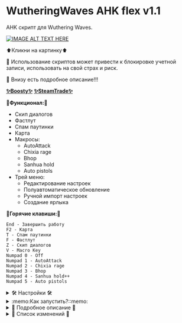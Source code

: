 # WutheringWaves AHK flex v1.1

AHK скрипт для Wuthering Waves.

[![IMAGE ALT TEXT HERE](https://img.youtube.com/vi/poIhc7r3EX4/0.jpg)](https://www.youtube.com/watch?v=poIhc7r3EX4)

⬆️Кликни на картинку⬆️

🙏 Использование скриптов может привести к блокировке учетной записи, использовать на свой страх и риск.

🙏 Внизу есть подробное описание!!!

[__✨Boosty✨__](https://boosty.to/kramar1337)
[__✨SteamTrade✨__](https://steamcommunity.com/tradeoffer/new/?partner=176456946&token=QbYR9jmE)

__🚀Функционал:🚀__

- Скип диалогов
- Фастлут
- Спам паутинки
- Карта
- Макросы:
  + AutoAttack
  + Chixia rage
  + Bhop
  + Sanhua hold
  + Auto pistols
- Трей меню:
  + Редактирование настроек
  + Полуавтоматическое обновление
  + Ручной импорт настроек
  + Создание ярлыка

:musical_keyboard:__Горячие клавиши:__:musical_keyboard:
```
End - Завершить работу
F2 - Карта
T - Спам паутинки
F - Фастлут
Z - Скип диалогов
V - Macro Key
Numpad 0 - Off
Numpad 1 - AutoAttack
Numpad 2 - Chixia rage
Numpad 3 - Bhop
Numpad 4 - Sanhua hold++
Numpad 5 - Auto pistols
```

<details>
<summary> 🛠️ Настройки 🛠️ </summary>

Или искать кфг "WutheringWaves-AHK-flex\data\Config.ini"

Или через меню "Трей меню => Edit Config"

```
;================Горячие клавиши
key_Map=F2
key_Pautinka=T
key_Macro=V
key_SkipNPC=Z
key_Fastlyt=F
key_EndExitapp=End
key_PauseSuspend=Del
key_Reload=Home
key_LabelNumpad0=Numpad0
key_LabelNumpad1=Numpad1
key_LabelNumpad2=Numpad2
key_LabelNumpad3=Numpad3
key_LabelNumpad4=Numpad4
key_LabelNumpad5=Numpad5
;================Вкл-выкл
Checkbox_Map=1
Checkbox_Pautinka=1
Checkbox_Macro=1
Checkbox_SkipNPC=1
Checkbox_Fastlyt=1
Checkbox_PauseSuspend=0
Checkbox_Reload=1
;================Прочее
SelectDefaultMacro=2
SkipNPCLockMode=1
PautinkaDelayIn=180
BhopDelayIn=100
FastlytFastMode=1
FastlytDelayIn=130
MapRunUrl=https://genshin-impact-map.appsample.com/wuthering-waves-map
WindowFocus=ahk_class UnrealWindow
```

</details>

<details>
<summary>:memo:Как запустить?::memo:</summary>

1. Скачать и установить [Autohotkey.com](https://www.autohotkey.com/download/ahk-install.exe)

  "Custom installation" => "Unicode 64" => All checkboxes => "Install"
![hippo](https://media.giphy.com/media/LerrohpjasApOHH9G1/giphy.gif)

2. Скачать репозиторий (Code > [Download Zip👌](https://github.com/Kramar1337/WutheringWaves-AHK-flex/archive/main.zip))

3. Запустить "WWFlex.ahk"

</details>

<details>
<summary>📃 Подробное описание 📃</summary>

# Трей меню (это там где живут часы)

Edit Config - открывает файл настроек "data\Config.ini"

Import Settings - ручной импорт настроек

Force Update - принудительно перекачивает файлы с гитхаба, распакует и импортирует настройки. Перед использованием отключить антивирус или добавить в исключение.

Create AHK shortcut - Создать ярлык на рабочем столе

# Макросы

Z - Скип диалогов.

Предусмотрено 2 режима. Переключение в "data\Config.ini" параметр "SkipNPCLockMode"

1 - Автоматический режим, нажимаешь "Z" и скрипт скипает пока не пропадет курсор или повторное нажатие "Z". (В некоторых диалогах работает не стабильно, или не работает вовсе, бывает редко, как разберусь пофикшу)

0 - Ручной режим. Скрипт скипает пока нажата клавиша.

F2 - Карта

Первое нажатие открывает карту, если карты нет то запускает браузер по умолчанию и карту прописанную в настройках. Повторное нажатие разворачивает игру. "data\Config.ini" параметр "MapRunUrl" ссылка на карту. Имена окон на которые скрипт будет фокусировать свое внимание прописывать в "data\GroupNameMap.txt"

F - Фастлут.

Зажимаешь "F" и скрипт спамит "F". Есть 2 режима. Переключение в "data\Config.ini" параметр "FastlytFastMode", также регулируется задержка перед срабатыванием "FastlytDelayIn"

1 - Быстрый режим. Добавляет спам колесико вниз. Также отдаляет камеру. Но в этой игре в отличае от GI невозможно собрать лут моментально. Задержка игры \ сервера.

0 - Обычный режим.

T - Спам паутинки. Спамит кнопку "T". В "data\Config.ini" параметр "PautinkaDelayIn" регулирует задержку срабатывания.

V - Macro Key.

Активирует макрос. Выбранный ниже.

Numpad 0 - Off - отключить.

Numpad 1 - AutoAttack - Спам автоатаки.

Numpad 2 - Chixia rage - Абузит анимацию прицеливания, Чися стреляет очень быстро.

Numpad 3 - Bhop - Спамит пробел, но в этой игре он бесполезен.

Numpad 4 - Sanhua hold++ - Отжимает холд тычки в тайминг.

Numpad 5 - Auto pistols - Быстрая стрельба на любых пистолетчиках, для драки не годится, имеет смысл для микроголоволомочек.

End - Завершить работу

Del - Приостановить. По умолчанию отключено. "data\Config.ini" параметр "Checkbox_PauseSuspend"

Home - Перезапуск. По умолчанию отключено."data\Config.ini" параметр "Checkbox_Reload"

</details>

<details>
<summary> 📃 Список изменений 📃 </summary>

Изменения: 26.05.2024

 - Подкрутка фастлута
 - Numpad 5 - Auto pistols
 - Sanhua hold ++
 - Esc - Прервать залипший поток
 - Открывашка настроек в трей меню
 - Перенос настроек в конфиг
 - Импорт настроек в трей меню
 - Обновлятор в трей меню

Изменения: 25.05.2024

 - Подкрутки таймингов
 - Бинд на карту
 - Numpad 4 - Sanhua hold


Изменения: 22.05.2024

 - Начало положено
 - T - Спам паутинки
 - F - Фастлут
 - Z - Скип диалогов
 - V - Macro Key
 - Numpad 0 - Off
 - Numpad 1 - AutoAttack
 - Numpad 2 - Chixia rage
 - Numpad 3 - Bhop
  
</details>
